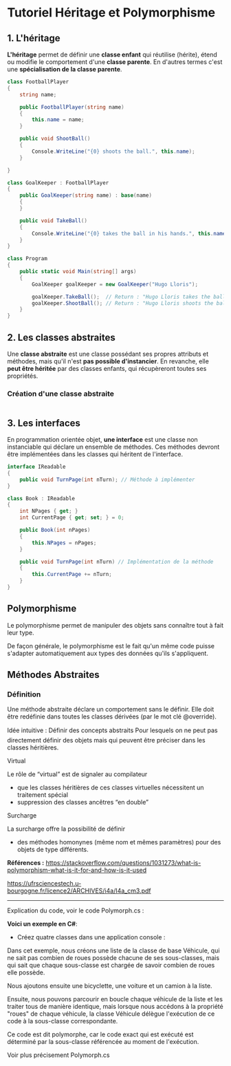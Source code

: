 # Tutoriel Héritage et Polymorphisme

## 1. L'héritage

**L'héritage** permet de définir une **classe enfant** qui réutilise (hérite), étend ou modifie le comportement d'une **classe parente**. En d'autres termes c'est une **spécialisation de la classe parente**.

```cs
class FootballPlayer
{
    string name;

    public FootballPlayer(string name)
    {
        this.name = name;
    }

    public void ShootBall()
    {
        Console.WriteLine("{0} shoots the ball.", this.name);
    }

}

class GoalKeeper : FootballPlayer
{
    public GoalKeeper(string name) : base(name)
    {
    }

    public void TakeBall()
    {
        Console.WriteLine("{0} takes the ball in his hands.", this.name);
    }
}

class Program
{
    public static void Main(string[] args)
    {
        GoalKeeper goalKeeper = new GoalKeeper("Hugo Lloris");

        goalKeeper.TakeBall();  // Return : "Hugo Lloris takes the ball in his hands."
        goalKeeper.ShootBall(); // Return : "Hugo Lloris shoots the ball."
    }
}
```

## 2. Les classes abstraites

Une **classe abstraite** est une classe possédant ses propres attributs et méthodes, mais qu'il n'est **pas possible d'instancier**. En revanche, elle **peut être héritée** par des classes enfants, qui récupèreront toutes ses propriétés.

### Création d'une classe abstraite

```cs

```

## 3. Les interfaces

En programmation orientée objet, **une interface** est une classe non instanciable qui déclare un ensemble de méthodes. Ces méthodes devront être implémentées dans les classes qui héritent de l'interface.

```cs
interface IReadable
{
    public void TurnPage(int nTurn); // Méthode à implémenter
}

class Book : IReadable
{
    int NPages { get; }
    int CurrentPage { get; set; } = 0;

    public Book(int nPages)
    {
        this.NPages = nPages;
    }

    public void TurnPage(int nTurn) // Implémentation de la méthode
    {
        this.CurrentPage += nTurn;
    }
}
```







## Polymorphisme

Le polymorphisme permet de manipuler des objets sans connaître tout à fait leur type.

De façon générale, le polymorphisme est le fait qu'un même code puisse s'adapter automatiquement aux types des données qu'ils s'appliquent.


## Méthodes Abstraites

### Définition

 Une méthode abstraite déclare un comportement sans le définir. Elle doit être redéfinie dans toutes les classes dérivées (par le mot clé @override). 


Idée intuitive :
Définir des concepts abstraits
Pour lesquels on ne peut pas directement définir des objets
mais qui peuvent être préciser dans les classes héritières.

Virtual

Le rôle de “virtual” est de signaler au compilateur
- que les classes héritières de ces classes virtuelles
nécessitent un traitement spécial
- suppression des classes ancêtres “en double” 

Surcharge

La surcharge offre la possibilité de définir
- des méthodes homonynes
(même nom et mêmes paramètres)
pour des objets de type différents. 

**Références :**
https://stackoverflow.com/questions/1031273/what-is-polymorphism-what-is-it-for-and-how-is-it-used

https://ufrsciencestech.u-bourgogne.fr/licence2/ARCHIVES/i4a/I4a_cm3.pdf

---
Explication du code, voir le code Polymorph.cs :

**Voici un exemple en C#**:
- Créez quatre classes dans une application console :

Dans cet exemple, nous créons une liste de la classe de base Véhicule, qui ne sait pas combien de roues possède chacune de ses sous-classes, mais qui sait que chaque sous-classe est chargée de savoir combien de roues elle possède.

Nous ajoutons ensuite une bicyclette, une voiture et un camion à la liste.

Ensuite, nous pouvons parcourir en boucle chaque véhicule de la liste et les traiter tous de manière identique, mais lorsque nous accédons à la propriété "roues" de chaque véhicule, la classe Véhicule délègue l'exécution de ce code à la sous-classe correspondante.

Ce code est dit polymorphe, car le code exact qui est exécuté est déterminé par la sous-classe référencée au moment de l'exécution.

Voir plus précisement Polymorph.cs


